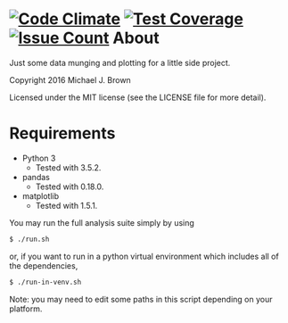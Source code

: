 [![Code Climate](https://codeclimate.com/github/mikejbrown/HN_plotting/badges/gpa.svg)](https://codeclimate.com/github/mikejbrown/HN_plotting)
[![Test Coverage](https://codeclimate.com/github/mikejbrown/HN_plotting/badges/coverage.svg)](https://codeclimate.com/github/mikejbrown/HN_plotting/coverage)
[![Issue Count](https://codeclimate.com/github/mikejbrown/HN_plotting/badges/issue_count.svg)](https://codeclimate.com/github/mikejbrown/HN_plotting)
About
=====

Just some data munging and plotting for a little side project.

Copyright 2016 Michael J. Brown

Licensed under the MIT license (see the LICENSE file for more detail).

Requirements
============

- Python 3
  - Tested with 3.5.2.
- pandas
  - Tested with 0.18.0.
- matplotlib
  - Tested with 1.5.1.

You may run the full analysis suite simply by using

```sh
$ ./run.sh
```

or, if you want to run in a python virtual environment which includes all of the dependencies,

```sh
$ ./run-in-venv.sh
```

Note: you may need to edit some paths in this script depending on your platform.

